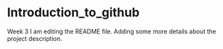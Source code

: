 # Introduction_to_github
Week 3 
I am editing the README file. Adding some more details about the project description.
